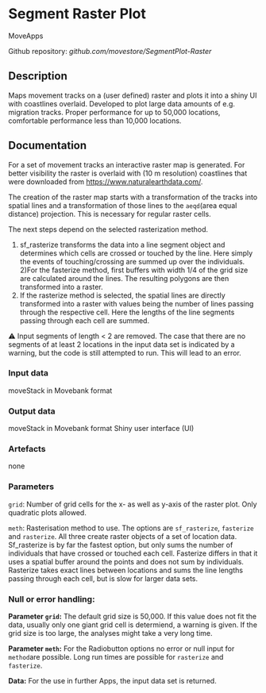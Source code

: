 # Segment Raster Plot
MoveApps

Github repository: *github.com/movestore/SegmentPlot-Raster*

## Description
Maps movement tracks on a (user defined) raster and plots it into a shiny UI with coastlines overlaid. Developed to plot large data amounts of e.g. migration tracks. Proper performance for up to 50,000 locations, comfortable performance less than 10,000 locations.

## Documentation
For a set of movement tracks an interactive raster map is generated. For better visibility the raster is overlaid with  (10 m resolution) coastlines that were downloaded from https://www.naturalearthdata.com/.

The creation of the raster map starts with a transformation of the tracks into spatial lines and a transformation of those lines to the `aeqd`(area equal distance) projection. This is necessary for regular raster cells. 

The next steps depend on the selected rasterization method.
1) sf_rasterize transforms the data into a line segment object and determines which cells are crossed or touched by the line. Here simply the events of touching/crossing are summed up over the individuals.
2)For the fasterize method, first buffers with width 1/4 of the grid size are calculated around the lines. The resulting polygons are then transformed into a raster.
3) If the rasterize method is selected, the spatial lines are directly transformed into a raster with values being the number of lines passing through the respective cell. Here the lengths of the line segments passing through each cell are summed.

:warning: Input segments of length < 2 are removed. The case that there are no segments of at least 2 locations in the input data set is indicated by a warning, but the code is still attempted to run. This will lead to an error.

### Input data
moveStack in Movebank format

### Output data
moveStack in Movebank format
Shiny user interface (UI)

### Artefacts
none

### Parameters 
`grid`: Number of grid cells for the x- as well as y-axis of the raster plot. Only quadratic plots allowed.

`meth`: Rasterisation method to use. The options are `sf_rasterize`, `fasterize` and `rasterize`. All three create raster objects of a set of location data. Sf_rasterize is by far the fastest option, but only sums the number of individuals that have crossed or touched each cell. Fasterize differs in that it uses a spatial buffer around the points and does not sum by individuals. Rasterize takes exact lines between locations and sums the line lengths passing through each cell, but is slow for larger data sets.

### Null or error handling:
**Parameter `grid`:** The default grid size is 50,000. If this value does not fit the data, usually only one giant grid cell is determiend, a warning is given. If the grid size is too large, the analyses might take a very long time.

**Parameter `meth`:** For the Radiobutton options no error or null input for `method`are possible. Long run times are possible for `rasterize` and `fasterize`.

**Data:** For the use in further Apps, the input data set is returned.

